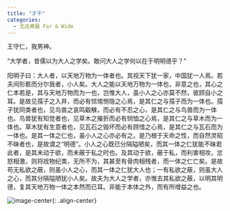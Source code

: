 ```yaml
---
title: "才干"
categories:
  - 无远弗届 Far & Wide
---
```


王守仁，我男神。

“大学者，昔儒以为大人之学矣。敢问大人之学何以在于明明德乎？” 

阳明子曰：大人者，以天地万物为一体者也。其视天下犹一家，中国犹一人焉。若夫间形骸而分尔我者，小人矣。大人之能以天地万物为一体也，非意之也，其心之仁本若是，其与天地万物而为一也，岂惟大人，虽小人之心亦莫不然，彼顾自小之耳。是故见孺子之入井，而必有怵惕恻隐之心焉，是其仁之与孺子而为一体也。孺子犹同类者也，见鸟兽之哀鸣觳觫，而必有不忍之心，是其仁之与鸟兽而为一体也。鸟兽犹有知觉者也，见草木之摧折而必有悯恤之心焉，是其仁之与草木而为一体也。草木犹有生意者也，见瓦石之毁坏而必有顾惜之心焉，是其仁之与瓦石而为一体也。是其一体之仁也，虽小人之心亦必有之。是乃根于天命之性，而自然灵昭不昧者也，是故谓之“明德”。小人之心既已分隔隘陋矣，而其一体之仁犹能不昧若此者，是其未动于欲，而未蔽于私之时也。及其动于欲，蔽于私，而利害相攻，忿怒相激，则将戕物纪类，无所不为，其甚至有骨肉相残者，而一体之仁亡矣。是故苟无私欲之蔽，则虽小人之心，而其一体之仁犹大人也；一有私欲之蔽，则虽大人之心，而其分隔隘陋犹小人矣。故夫为大人之学者，亦惟去其私欲之蔽，以明其明德，复其天地万物一体之本然而已耳。非能于本体之外，而有所增益之也。 

![image-center](http://jackie9.github.io/assets/images/wangshouren.jpg){: .align-center}